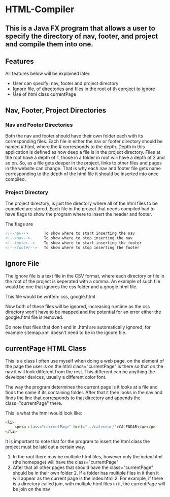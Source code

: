 # HTML-Compiler
## This is a Java FX program that allows a user to specify the directory of nav, footer, and project and compile them into one.

## Features
All features below will be explained later.
* User can specify: nav, footer and project directory
* Ignore file, of directories and files in the root of th eproject to ignore
* Use of html class currentPage

## Nav, Footer, Project Directories

### Nav and Footer Directories
Both the nav and footer should have their own folder each with its corresponding files. 
Each file in either the nav or footer directory should be named #.html, where the # corresponds to the depth.
Depth in this application is defined as how deep a file is in the project directory. Files at the root have a depth of 1, those in a folder in root will have a depth of 2 and so on. 
So, as a file gets deeper in the project, links to other files and pages in the website can change.
That is why each nav and footer file gets name corresponding to the depth of the html file it should be inserted into once compiled.

### Project Directory 
The project directory, is just the directory where all of the html files to be compiled are stored.
Each file in the project that needs compiled had to have flags to show the program where to insert the header and footer.
  
The flags are 
```html
<!--nav-->       To show where to start inserting the nav
<!--/nav-->      To show where to stop inserting the nav
<!--footer-->    To show where to start inserting the footer
<!--/footer-->   To show where to stop inserting the footer
```

## Ignore File
The ignore file is a text file in the CSV format, where each directory or file in the root of the project is seperated with a comma.
An example of such file would be one that ignores the css folder and a google.html file.

This  file would be written: css, google.html

Now both of these files will be ignored, increasing runtime as the css directory won't have to be mapped and the potential for an error either the google.html file is removed.

Do note that files that don't end in .html are automatically ignored, for example sitemap.xml doesn't need to be in the ignore file.

## currentPage HTML Class
This is a class I often use myself when doing a web page, on the <a> element of the page the user is on the html class="currentPage" is there so that on the nav it will look different from the rest.
This different can be anything the developer devices, usually a different color font.

The way the program determines the current page is it looks at a file and finds the name if its containing folder.
After that it then looks in the nav and finds the line that corresponds to that directory and appends the class="currentPage" there.

This is what the html would look like:
```html
<li>
    <p><a class="currentPage" href="../calendar/">CALENDAR</a></p>
</li>
```
It is important to note that for the program to insert the html class the project must be laid out a certain way.
1. In the root there may be multiple html files, however only the index.html (the homepage) will have the class="currentPage"
2. After that all other pages that should have the class="currentPage" should be in their own folder
    2. If a folder has multiple files in it then it will appear as the current page is the index.html
    2. For example, if there is a directory called join, with multiple html files in it, the currentPage will be join on the nav